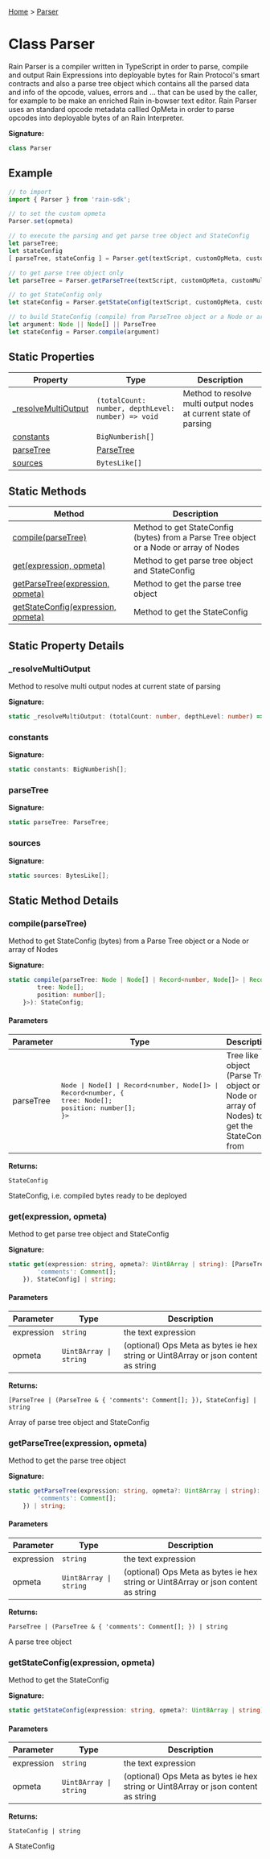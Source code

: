 [Home](../index.md) &gt; [Parser](./parser.md)

# Class Parser

Rain Parser is a compiler written in TypeScript in order to parse, compile and output Rain Expressions into deployable bytes for Rain Protocol's smart contracts and also a parse tree object which contains all the parsed data and info of the opcode, values, errors and ... that can be used by the caller, for example to be make an enriched Rain in-bowser text editor. Rain Parser uses an standard opcode metadata callled OpMeta in order to parse opcodes into deployable bytes of an Rain Interpreter.

<b>Signature:</b>

```typescript
class Parser 
```

## Example


```typescript
// to import
import { Parser } from 'rain-sdk';

// to set the custom opmeta
Parser.set(opmeta)

// to execute the parsing and get parse tree object and StateConfig
let parseTree;
let stateConfig
[ parseTree, stateConfig ] = Parser.get(textScript, customOpMeta, customMultiOutputPlaceholderChar);

// to get parse tree object only
let parseTree = Parser.getParseTree(textScript, customOpMeta, customMultiOutputPlaceholderChar);

// to get StateConfig only
let stateConfig = Parser.getStateConfig(textScript, customOpMeta, customMultiOutputPlaceholderChar);

// to build StateConfig (compile) from ParseTree object or a Node or array of Node
let argument: Node || Node[] || ParseTree
let stateConfig = Parser.compile(argument)

```

## Static Properties

|  Property | Type | Description |
|  --- | --- | --- |
|  [\_resolveMultiOutput](./parser.md#_resolveMultiOutput-property-static) | `(totalCount: number, depthLevel: number) => void` | Method to resolve multi output nodes at current state of parsing |
|  [constants](./parser.md#constants-property-static) | `BigNumberish[]` |  |
|  [parseTree](./parser.md#parseTree-property-static) | [ParseTree](../types/parsetree.md) |  |
|  [sources](./parser.md#sources-property-static) | `BytesLike[]` |  |

## Static Methods

|  Method | Description |
|  --- | --- |
|  [compile(parseTree)](./parser.md#compile-method-static-1) | Method to get StateConfig (bytes) from a Parse Tree object or a Node or array of Nodes |
|  [get(expression, opmeta)](./parser.md#get-method-static-1) | Method to get parse tree object and StateConfig |
|  [getParseTree(expression, opmeta)](./parser.md#getParseTree-method-static-1) | Method to get the parse tree object |
|  [getStateConfig(expression, opmeta)](./parser.md#getStateConfig-method-static-1) | Method to get the StateConfig |

## Static Property Details

<a id="_resolveMultiOutput-property-static"></a>

### \_resolveMultiOutput

Method to resolve multi output nodes at current state of parsing

<b>Signature:</b>

```typescript
static _resolveMultiOutput: (totalCount: number, depthLevel: number) => void;
```

<a id="constants-property-static"></a>

### constants

<b>Signature:</b>

```typescript
static constants: BigNumberish[];
```

<a id="parseTree-property-static"></a>

### parseTree

<b>Signature:</b>

```typescript
static parseTree: ParseTree;
```

<a id="sources-property-static"></a>

### sources

<b>Signature:</b>

```typescript
static sources: BytesLike[];
```

## Static Method Details

<a id="compile-method-static-1"></a>

### compile(parseTree)

Method to get StateConfig (bytes) from a Parse Tree object or a Node or array of Nodes

<b>Signature:</b>

```typescript
static compile(parseTree: Node | Node[] | Record<number, Node[]> | Record<number, {
        tree: Node[];
        position: number[];
    }>): StateConfig;
```

#### Parameters

|  Parameter | Type | Description |
|  --- | --- | --- |
|  parseTree | <pre>Node \| Node[] \| Record<number, Node[]> \| Record<number, {&#010;    tree: Node[];&#010;    position: number[];&#010;}></pre> | Tree like object (Parse Tree object or a Node or array of Nodes) to get the StateConfig from |

<b>Returns:</b>

`StateConfig`

StateConfig, i.e. compiled bytes ready to be deployed

<a id="get-method-static-1"></a>

### get(expression, opmeta)

Method to get parse tree object and StateConfig

<b>Signature:</b>

```typescript
static get(expression: string, opmeta?: Uint8Array | string): [ParseTree | (ParseTree & {
        'comments': Comment[];
    }), StateConfig] | string;
```

#### Parameters

|  Parameter | Type | Description |
|  --- | --- | --- |
|  expression | `string` | the text expression |
|  opmeta | `Uint8Array \| string` | (optional) Ops Meta as bytes ie hex string or Uint8Array or json content as string |

<b>Returns:</b>

`[ParseTree | (ParseTree & {
        'comments': Comment[];
    }), StateConfig] | string`

Array of parse tree object and StateConfig

<a id="getParseTree-method-static-1"></a>

### getParseTree(expression, opmeta)

Method to get the parse tree object

<b>Signature:</b>

```typescript
static getParseTree(expression: string, opmeta?: Uint8Array | string): ParseTree | (ParseTree & {
        'comments': Comment[];
    }) | string;
```

#### Parameters

|  Parameter | Type | Description |
|  --- | --- | --- |
|  expression | `string` | the text expression |
|  opmeta | `Uint8Array \| string` | (optional) Ops Meta as bytes ie hex string or Uint8Array or json content as string |

<b>Returns:</b>

`ParseTree | (ParseTree & {
        'comments': Comment[];
    }) | string`

A parse tree object

<a id="getStateConfig-method-static-1"></a>

### getStateConfig(expression, opmeta)

Method to get the StateConfig

<b>Signature:</b>

```typescript
static getStateConfig(expression: string, opmeta?: Uint8Array | string): StateConfig | string;
```

#### Parameters

|  Parameter | Type | Description |
|  --- | --- | --- |
|  expression | `string` | the text expression |
|  opmeta | `Uint8Array \| string` | (optional) Ops Meta as bytes ie hex string or Uint8Array or json content as string |

<b>Returns:</b>

`StateConfig | string`

A StateConfig

